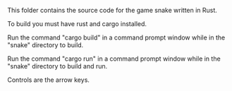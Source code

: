 This folder contains the source code for the game snake written in Rust.

To build you must have rust and cargo installed.

Run the command "cargo build" in a command prompt window while in the "snake" directory to build.

Run the command "cargo run" in a command prompt window while in the "snake" directory to build and run.

Controls are the arrow keys.